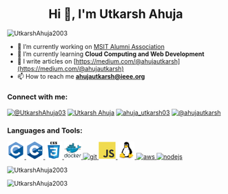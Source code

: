 <h1 align="center">Hi 👋, I'm Utkarsh Ahuja</h1>
<p align="left"> <img src="https://komarev.com/ghpvc/?username=UtkarshAhuja2003&label=Profile%20views&color=0e75b6&style=flat" alt="UtkarshAhuja2003" /> </p>

- 🔭 I’m currently working on [MSIT Alumni Association](https://github.com/UtkarshAhuja2003/alumni-association-test-website)
- 🌱 I’m currently learning **Cloud Computing and Web Development**
- 📝 I write articles on [https://medium.com/@ahujautkarsh](https://medium.com/@ahujautkarsh)
- 📫 How to reach me **ahujautkarsh@ieee.org**


<h3 align="left">Connect with me:</h3>
<p align="left">
<a href="https://twitter.com/UtkarshAhuja03" target="blank"><img align="center" src="https://raw.githubusercontent.com/rahuldkjain/github-profile-readme-generator/master/src/images/icons/Social/twitter.svg" alt="@UtkarshAhuja03" height="30" width="40" /></a>
<a href="https://www.linkedin.com/in/utkarsh-ahuja-44aa90227/" target="blank"><img align="center" src="https://raw.githubusercontent.com/rahuldkjain/github-profile-readme-generator/master/src/images/icons/Social/linked-in-alt.svg" alt="Utkarsh Ahuja" height="30" width="40" /></a>
<a href="https://instagram.com/ahuja_utkarsh03" target="blank"><img align="center" src="https://raw.githubusercontent.com/rahuldkjain/github-profile-readme-generator/master/src/images/icons/Social/instagram.svg" alt="ahuja_utkarsh03" height="30" width="40" /></a>
<a href="https://medium.com/@ahujautkarsh" target="blank"><img align="center" src="https://raw.githubusercontent.com/rahuldkjain/github-profile-readme-generator/master/src/images/icons/Social/medium.svg" alt="@ahujautkarsh" height="30" width="40" /></a>
</p>

<h3 align="left">Languages and Tools:</h3>
<p align="left"> <a href="https://www.cprogramming.com/" target="_blank"> <img src="https://raw.githubusercontent.com/devicons/devicon/master/icons/c/c-original.svg" alt="c" width="40" height="40"/> </a> <a href="https://www.w3schools.com/cpp/" target="_blank"> <img src="https://raw.githubusercontent.com/devicons/devicon/master/icons/cplusplus/cplusplus-original.svg" alt="cplusplus" width="40" height="40"/> </a> <a href="https://www.w3schools.com/css/" target="_blank"> <img src="https://raw.githubusercontent.com/devicons/devicon/master/icons/css3/css3-original-wordmark.svg" alt="css3" width="40" height="40"/> </a>
<a href="https://www.docker.com/" target="_blank"> <img src="https://raw.githubusercontent.com/devicons/devicon/master/icons/docker/docker-original-wordmark.svg" alt="docker" width="40" height="40"/> </a><a href="https://git-scm.com/" target="_blank"> <img src="https://www.vectorlogo.zone/logos/git-scm/git-scm-icon.svg" alt="git" width="40" height="40"/> </a> <a href="https://developer.mozilla.org/en-US/docs/Web/JavaScript" target="_blank"> <img src="https://raw.githubusercontent.com/devicons/devicon/master/icons/javascript/javascript-original.svg" alt="javascript" width="40" height="40"/> </a> <a href="https://www.linux.org/" target="_blank"> <img src="https://raw.githubusercontent.com/devicons/devicon/master/icons/linux/linux-original.svg" alt="linux" width="40" height="40"/> </a>
<a href="https://aws.amazon.com/" target="_blank"> <img src="https://user-images.githubusercontent.com/70762626/210164353-0684019d-ee2a-4a2a-af2f-e7018db52d03.png" alt="aws" width="40" height="40"/> </a>
<a href="https://nodejs.org/" target="_blank"> <img src="https://user-images.githubusercontent.com/70762626/210164381-b6e8b09f-147f-444a-ab60-ae5e4224e720.png" alt="nodejs" width="40" height="40"/> </a>
</p>



<p><img align="left" src="https://github-readme-stats.vercel.app/api/top-langs?username=UtkarshAhuja2003&show_icons=true&theme=tokyonight&locale=en&layout=compact" alt="UtkarshAhuja2003" /></p>
<br>

<p>&nbsp;<img align="left" src="https://github-readme-stats.vercel.app/api?username=UtkarshAhuja2003&show_icons=true&theme=dark&locale=en" alt="UtkarshAhuja2003" /></p>

